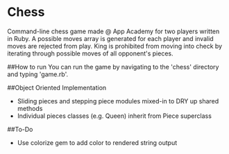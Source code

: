 # Chess
Command-line chess game made @ App Academy for two players written in Ruby. A possible moves array is generated for each player and invalid moves are rejected from play. King is prohibited from moving into check by iterating through possible moves of all opponent's pieces.

##How to run
You can run the game by navigating to the 'chess' directory and typing 'game.rb'.

##Object Oriented Implementation
* Sliding pieces and stepping piece modules mixed-in to DRY up shared methods
* Individual pieces classes (e.g. Queen) inherit from Piece superclass

##To-Do
* Use colorize gem to add color to rendered string output
